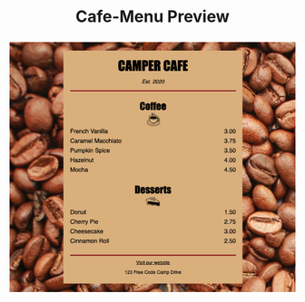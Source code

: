 # <p align="center">Cafe-Menu Preview</p>

![Cafe Menu](https://github.com/chelspark/Cafe-Menu/blob/main/Cafe%20Menu.png?raw=true)
